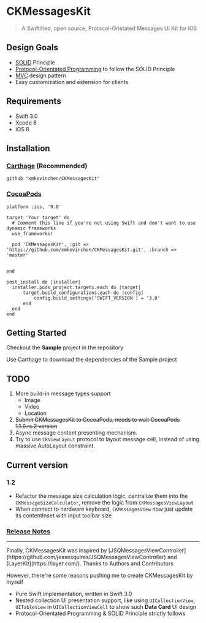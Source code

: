 # CKMessagesKit

> A Swiftified, open source, Protocol-Orietated Messages UI Kit for iOS




## Design Goals
* [SOLID](https://en.wikipedia.org/wiki/SOLID_(object-oriented_design)) Principle
* [Protocol-Orientated Programming](https://developer.apple.com/videos/play/wwdc2015/408/) to follow the SOLID Principle
* [MVC](https://en.wikipedia.org/wiki/Model%E2%80%93view%E2%80%93controller) design pattern
* Easy customization and extension for clients


##  Requirements
* Swift 3.0
* Xcode 8
* iOS 8

## Installation

### [Carthage](https://github.com/Carthage/Carthage) (Recommended)

```
github "xmkevinchen/CKMessagesKit"
```

### [CocoaPods](https://cocoapods.org/)

```
platform :ios, '9.0'

target 'Your target' do
  # Comment this line if you're not using Swift and don't want to use dynamic frameworks
  use_frameworks!

  pod 'CKMessagesKit', :git => 'https://github.com/xmkevinchen/CKMessagesKit.git', :branch => 'master'


end

post_install do |installer|
  installer.pods_project.targets.each do |target|
      target.build_configurations.each do |config|
          config.build_settings['SWIFT_VERSION'] = '3.0'
      end
  end
end

```



## Getting Started

Checkout the **Sample** project in the repository

Use Carthage to download the dependencies of the Sample project


## TODO
1. More build-in message types support
    * Image
    * Video
    * Location
2. ~~Submit CKMessagesKit to CocoaPods, needs to wait CocoaPods 1.1.0.rc.2 version~~
3. Async message content presenting mechanism.
4. Try to use `CKViewLayout` protocol to layout message cell, instead of using massive AutoLayout constraint.


## Current version

### 1.2
- Refactor the message size calculation logic, centralize them into the `CKMessageSizeCalculator`, remove the logic from `CKMessagesViewLayout`
- When connect to hardware keyboard, `CKMessagesView` now just update its contentInset with input toolbar size

### [Release Notes](CHANGELOG.md)

<hr/>
Finally, CKMessagesKit was inspired by [JSQMessagesViewController](https://github.com/jessesquires/JSQMessagesViewController) and [LayerKit](https://layer.com/). Thanks to Authors and Contributors

However, there're some reasons pushing me to create CKMessagesKit by myself

* Pure Swift implementation, written in Swift 3.0
* Nested collection UI presentation support, like using `UICollectionView`, `UITableView` in `UICollectionViewCell` to show such **Data Card** UI design
* Protocol-Orientated Programming & SOLID Principle strictly follows
